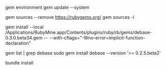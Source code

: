 gem environment
gem update --system

gem sources --remove https://rubygems.org/
gem sources -l

gem install --local /Applications/RubyMine.app/Contents/plugins/ruby/rb/gems/debase-0.3.0.beta34.gem -- --with-cflags="-Wno-error=implicit-function-declaration"

gem list | grep debase
sudo gem install debase --version '>= 0.2.5.beta2'

bundle install